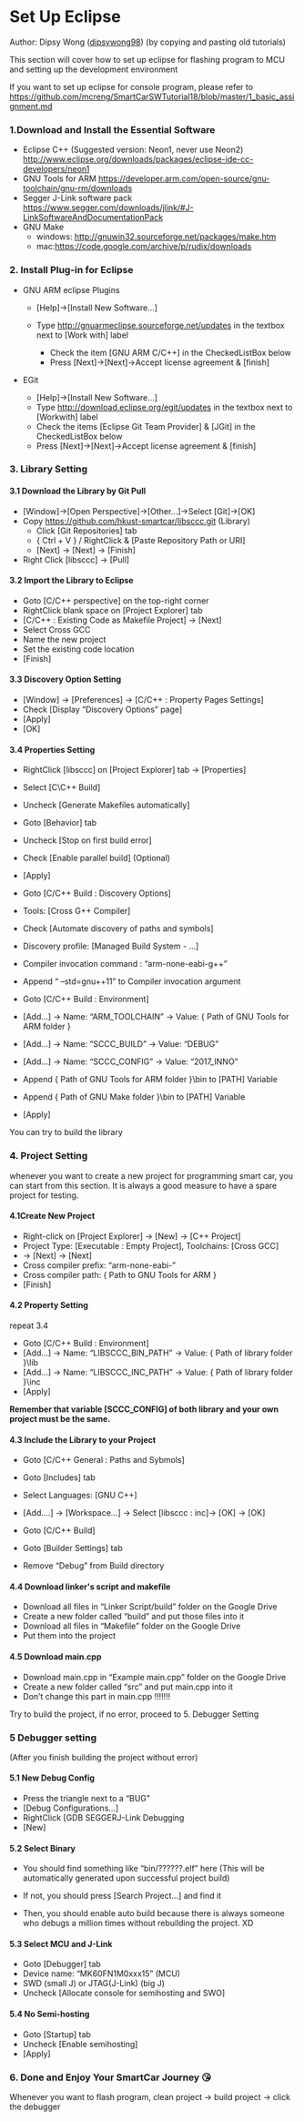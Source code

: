 # Set Up Eclipse

Author: Dipsy Wong ([dipsywong98](http://www.github.com/dipsywong98)) (by copying and pasting old tutorials)

This section will cover how to set up eclipse for flashing program to MCU and setting up the development environment

If you want to set up eclipse for console program, please refer to 
https://github.com/mcreng/SmartCarSWTutorial18/blob/master/1_basic_assignment.md

### 1.Download and Install the Essential Software

- Eclipse C++ (Suggested version: Neon1, never use Neon2)
  http://www.eclipse.org/downloads/packages/eclipse-ide-cc-developers/neon1
- GNU Tools for ARM
  https://developer.arm.com/open-source/gnu-toolchain/gnu-rm/downloads
- Segger J-Link software pack https://www.segger.com/downloads/jlink/#J-LinkSoftwareAndDocumentationPack
- GNU Make 
  - windows: http://gnuwin32.sourceforge.net/packages/make.htm
  - mac:https://code.google.com/archive/p/rudix/downloads
### 2. Install Plug-in for Eclipse
- GNU ARM eclipse Plugins

  - [Help]->[Install New Software...]
  - Type http://gnuarmeclipse.sourceforge.net/updates in the textbox next to [Work with] label

    - Check the item [GNU ARM C/C++] in the CheckedListBox below
    - Press [Next]->[Next]->Accept license agreement & [finish]
- EGit
  - [Help]->[Install New Software...]
  - Type http://download.eclipse.org/egit/updates in the textbox next to [Workwith] label
  - Check the items [Eclipse Git Team Provider] & [JGit] in the CheckedListBox below
  - Press [Next]->[Next]->Accept license agreement & [finish]

### 3. Library Setting

#### 3.1 Download the Library by Git Pull

- [Window]->[Open Perspective]->[Other...]->Select [Git]->[OK]
- Copy https://github.com/hkust-smartcar/libsccc.git (Library)
  - Click [Git Repositories] tab
  - { Ctrl + V } / RightClick & [Paste Repository Path or URI]
  - [Next] -> [Next] -> [Finish]
- Right Click [libsccc] -> [Pull]

#### 3.2 Import the Library to Eclipse

- Goto [C/C++ perspective] on the top-right corner
- RightClick blank space on [Project Explorer] tab
- [C/C++ : Existing Code as Makefile Project] -> [Next]
- Select Cross GCC
- Name the new project
- Set the existing code location
- [Finish]

#### 3.3 Discovery Option Setting

- [Window] -> [Preferences] -> [C/C++ : Property Pages Settings]
- Check [Display “Discovery Options” page]
- [Apply]
- [OK]

#### 3.4 Properties Setting

- RightClick [libsccc] on [Project Explorer] tab -> [Properties]
- Select [C\C++ Build]
- Uncheck [Generate Makefiles automatically]


- Goto [Behavior] tab
- Uncheck [Stop on first build error]
- Check [Enable parallel build] (Optional)
- [Apply]


- Goto [C/C++ Build : Discovery Options]
- Tools: [Cross G++ Compiler]
- Check [Automate discovery of paths and symbols]
- Discovery profile: [Managed Build System - ...]
- Compiler invocation command : “arm-none-eabi-g++”
- Append “ –std=gnu++11” to Compiler invocation argument


- Goto [C/C++ Build : Environment]
- [Add...] -> Name: “ARM_TOOLCHAIN” -> Value: { Path of GNU Tools for ARM folder }
- [Add...] -> Name: “SCCC_BUILD” -> Value: “DEBUG”
- [Add...] -> Name: “SCCC_CONFIG” -> Value: “2017_INNO”
- Append { Path of GNU Tools for ARM folder }\bin to [PATH] Variable
- Append { Path of GNU Make folder }\bin to [PATH] Variable
- [Apply]


You can try to build the library

### 4. Project Setting

whenever you want to create a new project for programming smart car, you can start from this section. It is always a good measure to have a spare project for testing.

#### 4.1Create New Project

- Right-click on [Project Explorer] -> [New] -> [C++ Project]
- Project Type: [Executable : Empty Project], Toolchains: [Cross GCC]
- -> [Next] -> [Next]
- Cross compiler prefix: “arm-none-eabi-”
- Cross compiler path: { Path to GNU Tools for ARM }
- [Finish]

#### 4.2 Property Setting

repeat 3.4

- Goto [C/C++ Build : Environment]
- [Add...] -> Name: “LIBSCCC_BIN_PATH” -> Value: { Path of library folder }\lib
- [Add...] -> Name: “LIBSCCC_INC_PATH” -> Value: { Path of library folder }\inc
- [Apply]

**Remember that variable [SCCC_CONFIG] of both library and your own project must be the same.**

#### 4.3 Include the Library to your Project

- Goto [C/C++ General : Paths and Sybmols]
- Goto [Includes] tab
- Select Languages: [GNU C++]
- [Add....] -> [Workspace...] -> Select [libsccc : inc]-> [OK] -> [OK]

- Goto [C/C++ Build]
- Goto [Builder Settings] tab
- Remove “Debug” from Build directory

#### 4.4 Download linker's script and makefile

- Download all files in “Linker Script/build” folder on the Google Drive
- Create a new folder called “build” and put those files into it
- Download all files in “Makefile” folder on the Google Drive
- Put them into the project

#### 4.5 Download main.cpp

- Download main.cpp in “Example main.cpp” folder on the Google Drive
- Create a new folder called “src” and put main.cpp into it
- Don’t change this part in main.cpp !!!!!!!

Try to build the project, if no error, proceed to 5. Debugger Setting

### 5 Debugger setting

(After you finish building the project without error)

#### 5.1 New Debug Config

- Press the triangle next to a “BUG”
- [Debug Configurations...]
- RightClick [GDB SEGGERJ-Link Debugging
- [New]

#### 5.2 Select Binary

- You should find something like “bin/??????.elf” here (This will be automatically generated upon successful project build)

- If not, you should press [Search Project...] and find it

- Then, you should enable auto build because there is always someone who
  debugs a million times without rebuilding the project. XD

#### 5.3 Select MCU and J-Link

- Goto [Debugger] tab
- Device name: “MK60FN1M0xxx15” (MCU)
- SWD (small J) or JTAG(J-Link) (big J)
- Uncheck [Allocate console for semihosting and SWO]

#### 5.4 No Semi-hosting 

- Goto [Startup] tab
- Uncheck [Enable semihosting]
- [Apply]

### 6. Done and Enjoy Your SmartCar Journey 😘

Whenever you want to flash program, clean project -> build project -> click the debugger